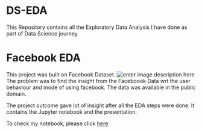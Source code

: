# DS-EDA
This Repository contains all the Exploratory Data Analysis I have done as part of Data Science journey.

# Facebook EDA
This project was built on Facebook Dataset.
![enter image description here](https://resize.indiatvnews.com/en/resize/newbucket/1200_-/2020/03/facebook-3d-images-1583129263.jpg)
The problem was to find the insight from the Faceboook Data wrt the user behaviour and mode of using facebook.
The data was available in the public domain.

The project outcome gave lot of insight after all the EDA steps were done.
It contains the Jupyter notebook and the presentation.

To check my notebook, please click [here](https://github.com/shas2704/DS-EDA/blob/main/EDA%20on%20Facebook%20Data%20Sep%202020_shashanksingh27@gmail.com.ipynb)

